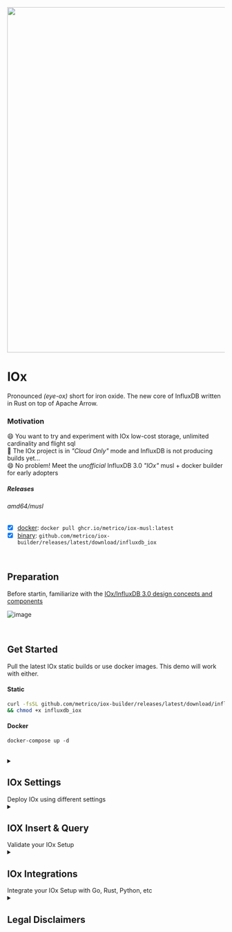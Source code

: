 <img src="https://pbs.twimg.com/profile_banners/1967601206/1682514855/1500x500" width=800>

# IOx
Pronounced _(eye-ox)_ short for iron oxide. The new core of InfluxDB written in Rust on top of Apache Arrow.

### Motivation
😄 You want to try and experiment with IOx low-cost storage, unlimited cardinality and flight sql<br>
🥵‍ The IOx project is in _"Cloud Only"_ mode and InfluxDB is not producing builds yet...<br>
😄 No problem! Meet the _unofficial_ InfluxDB 3.0 _"IOx"_ musl + docker builder for early adopters

##### Releases
###### amd64/musl
  - [x] [docker](https://github.com/metrico/iox-builder/pkgs/container/iox-musl): `docker pull ghcr.io/metrico/iox-musl:latest`
  - [x] [binary](https://github.com/metrico/iox-builder/releases): `github.com/metrico/iox-builder/releases/latest/download/influxdb_iox`

<br>

## Preparation

Before startin, familiarize with the [IOx/InfluxDB 3.0 design concepts and components](https://www.influxdata.com/blog/influxdb-3-0-system-architecture/)

![image](https://github.com/metrico/iox-community/assets/1423657/087777f3-df6e-4cd4-a838-83f51759ec47)

<br>

## Get Started

Pull the latest IOx static builds or use docker images. This demo will work with either.

#### Static
```bash
curl -fsSL github.com/metrico/iox-builder/releases/latest/download/influxdb_iox -O \
&& chmod +x influxdb_iox
```

#### Docker
```
docker-compose up -d
```

<br>
  
<details>
    <summary><h2>IOx Settings</h2> Deploy IOx using different settings</summary>  
  
This demo will launch IOx `router`, `querier`, `ingester` and `compactor` on the same host using local storage:
  
```
┌─────────────┐    ┌─────────────┐    ┌─────────────┐    ┌─────────────┐
│   Router    │    │  Ingester   │    │   Querier   │    │   Compactor │
└─────────────┘    └─────────────┘    └─────────────┘    └─────────────┘
       │                  │                  │                  │       
       │                  │                  │                  │       
       └──────────────────┼──────────────────┼──────────────────┘             
                          │                          
                          │                          
                       .──▼──.                       
                      (       )   Shared sqlite      
                      │`─────'│   file database      
                      │       │  /tmp/db.sqlite      
                      │.─────.│                      
                      (       )                      
                       `─────'                       
```
  
<br>  

```
      - INFLUXDB_IOX_OBJECT_STORE=file
      - INFLUXDB_IOX_DB_DIR=/data
      - INFLUXDB_IOX_BUCKET=iox
      - INFLUXDB_IOX_CATALOG_DSN=sqlite:///data/catalog.sqlite
      - INFLUXDB_IOX_ROUTER_HTTP_BIND_ADDR=iox:8080
      - INFLUXDB_IOX_ROUTER_GRPC_BIND_ADDR=iox:8081
      - INFLUXDB_IOX_QUERIER_GRPC_BIND_ADDR=iox:8082
      - INFLUXDB_IOX_INGESTER_GRPC_BIND_ADDR=iox:8083
      - INFLUXDB_IOX_COMPACTOR_GRPC_BIND_ADDR=iox:8084
```

Each server needs an identifier for writing to object storage and as an identifier that is added to replicated writes, Write Buffer segments and Chunks. Must be unique in a group of connected or semi-connected IOx servers. Must be a number that can be represented by a 32-bit unsigned integer.

```
      - INFLUXDB_IOX_ID=1
```


To enable persisten catalog using postgres, use the following:

```
      - INFLUXDB_IOX_CATALOG_DSN=postgres://postgres@localhost:5432/postgres
```

To enable S3/R2/Minio object storage use the following parameters:

```
      - INFLUXDB_IOX_OBJECT_STORE=s3
      - AWS_ACCESS_KEY_ID=access_key_value
      - AWS_SECRET_ACCESS_KEY=secret_access_key_value
      - AWS_DEFAULT_REGION=us-east-2
      - INFLUXDB_IOX_BUCKET=bucket-name
      - AWS_ENDPOINT = http://minio:9000
```

For other storage options refer to [env example](https://github.com/metrico/iox-builder/blob/main/env.example)

</details>
  

<details>
    <summary><h2>IOX Insert & Query</h2> Validate your IOx Setup</summary>

<br>

Let's start testing and using your brand new IOx instance!  
  
### Health

Check the instance health: `curl http://127.0.0.1:8080/health`

The expected response is `OK`

### Insert

Insert a sample dataset using the Influx V2 API and line protocol to test the `router` API on port 8080

#### Metrics
```
wget -qO- "https://github.com/influxdata/influxdb_iox/raw/main/test_fixtures/lineproto/metrics.lp" | \
curl -v "http://127.0.0.1:8080/api/v2/write?org=company&bucket=sensors" --data-binary @-
```

#### Logs
```
echo 'syslog,appname=myapp,facility=console,host=myhost,hostname=myhost,severity=warning facility_code=14i,message="warning message here",severity_code=4i,procid="12345",timestamp=1434055562000000000,version=1' | \
 curl -v "http://127.0.0.1:8080/api/v2/write?org=company&bucket=logs" --data-binary @-
```

The expected response is `204`

### Query
Let's launch the `sql` client using the `querier` gRPC API on port 8082

* Using Binary: `./influxdb_iox --host http://localhost:8082 sql`
* Using Docker: `docker run -ti --rm ghcr.io/metrico/iox:latest --host http://iox:8082 sql`

#### [Datafusion SQL](https://github.com/influxdata/influxdb_iox/blob/main/docs/sql.md)

The first requirement is to choose a namespace _(or bucket)_ from the available ones:
```
> show namespaces;
+--------------+-----------------+
| namespace_id | name            |
+--------------+-----------------+
| 1            | company_sensors |
+--------------+-----------------+

> use company_sensors;
You are now in remote mode, querying namespace company_sensors
```

Once a namespace is selected, we can display any contained tables:
```
company_sensors> show tables;
+---------------+--------------------+-------------+------------+
| table_catalog | table_schema       | table_name  | table_type |
+---------------+--------------------+-------------+------------+
| public        | iox                | cpu         | BASE TABLE |
| public        | iox                | disk        | BASE TABLE |
| public        | iox                | diskio      | BASE TABLE |
| public        | iox                | mem         | BASE TABLE |
| public        | iox                | net         | BASE TABLE |
| public        | iox                | processes   | BASE TABLE |
| public        | iox                | swap        | BASE TABLE |
| public        | iox                | system      | BASE TABLE |
| public        | system             | queries     | BASE TABLE |
| public        | information_schema | tables      | VIEW       |
| public        | information_schema | views       | VIEW       |
| public        | information_schema | columns     | VIEW       |
| public        | information_schema | df_settings | VIEW       |
+---------------+--------------------+-------------+------------+
```

From any of the available tables, we can select data:

```
company_sensors> select count(*) from cpu;
+-----------------+
| COUNT(UInt8(1)) |
+-----------------+
| 248             |
+-----------------+
```

#### Metric Search
```
company_sensors> select * from cpu WHERE usage_idle <= 96 limit 1;
+------+---------------------------------+----------------------+-------------+------------------+-------------------+--------------+-----------+------------+---------------+-------------+-------------------+-------------------+
| cpu  | host                            | time                 | usage_guest | usage_guest_nice | usage_idle        | usage_iowait | usage_irq | usage_nice | usage_softirq | usage_steal | usage_system      | usage_user        |
+------+---------------------------------+----------------------+-------------+------------------+-------------------+--------------+-----------+------------+---------------+-------------+-------------------+-------------------+
| cpu0 | Andrews-MBP.hsd1.ma.comcast.net | 2020-06-11T16:52:00Z | 0.0         | 0.0              | 89.56262425447316 | 0.0          | 0.0       | 0.0        | 0.0           | 0.0         | 5.964214711729622 | 4.473161033797217 |
+------+---------------------------------+----------------------+-------------+------------------+-------------------+--------------+-----------+------------+---------------+-------------+-------------------+-------------------+
```

#### Log Search
##### LIKE
```
company_logs> select * from syslog WHERE message LIKE '%here%'

+---------+----------+---------------+--------+----------+----------------------+--------+----------+---------------+--------------------------------+----------------+---------+
| appname | facility | facility_code | host   | hostname | message              | procid | severity | severity_code | time                           | timestamp      | version |
+---------+----------+---------------+--------+----------+----------------------+--------+----------+---------------+--------------------------------+----------------+---------+
| myapp   | console  | 14            | myhost | myhost   | warning message here | 12345  | warning  | 4             | 2023-06-28T20:30:20.484236503Z | 1.434055562e18 | 1.0     |
+---------+----------+---------------+--------+----------+----------------------+--------+----------+---------------+--------------------------------+----------------+---------+
```
##### Regex
```
company_logs> select * from syslog WHERE message ~ '.*here.*'

+---------+----------+---------------+--------+----------+----------------------+--------+----------+---------------+--------------------------------+----------------+---------+
| appname | facility | facility_code | host   | hostname | message              | procid | severity | severity_code | time                           | timestamp      | version |
+---------+----------+---------------+--------+----------+----------------------+--------+----------+---------------+--------------------------------+----------------+---------+
| myapp   | console  | 14            | myhost | myhost   | warning message here | 12345  | warning  | 4             | 2023-06-28T20:30:20.484236503Z | 1.434055562e18 | 1.0     |
+---------+----------+---------------+--------+----------+----------------------+--------+----------+---------------+--------------------------------+----------------+---------+
```


</details>
                                                        
<details>
    <summary><h2>IOx Integrations</h2> Integrate your IOx Setup with Go, Rust, Python, etc</summary>  
  
> IOx Flight SQL [generic client examples](https://github.com/metrico/iox-static-distro/tree/main/examples)
  
* <img src="https://github.com/metrico/iox-community/assets/1423657/37838c84-6504-4a69-bff2-a30bf6f20a5e" width=50 /> [python](https://github.com/metrico/iox-static-distro/tree/main/examples/python)
* <img src="https://github.com/metrico/iox-community/assets/1423657/bd8f21e3-cea8-4423-be08-08e4eee4ff7f" width=50 /> [go](https://github.com/metrico/iox-static-distro/tree/main/examples/go)
* <img src="https://github.com/metrico/iox-community/assets/1423657/e7a4d53f-9e8a-45a1-b72b-fd427c7cf9ef" width=50 /> [rust](https://github.com/metrico/iox-static-distro/tree/main/examples/rust)
  
> IOx Flight SQL Official clients:
  
  * [influxdb-iox-client-go](https://github.com/influxdata/influxdb-iox-client-go)
  * [flightsql-dbapi-python](https://github.com/influxdata/flightsql-dbapi)
  * [influxdb_iox_client-rust](https://crates.io/crates/influxdb_iox_client)
  
<details>
    <summary><h3>Grafana</h3> Integrate your IOx Setup with Grafana</summary>  

  ### Grafana Client

Your service can be used with the [FlightSQL datasource](https://github.com/influxdata/grafana-flightsql-datasource) in Grafana:

![image](https://user-images.githubusercontent.com/1423657/239708678-8e947ae0-6710-4ae4-85c1-903f4c06b085.png)

Once ready, we can perform queries against our data using the FlightSQL query builder:

![image](https://user-images.githubusercontent.com/1423657/239708634-30b48942-d630-4feb-887d-5b6dc37f54d3.png)
                                                        
</details>

</details>

<details>
    <summary><h2>Legal Disclaimers</h2></summary>  
  
- All rights reserved by their respective owners. IOx and InfluxDB are a trademark of Influxdata.   
- This project is not connected or endorsed by Influxdata or the IOx project. Hopefully one day!
- Original, unstable, nightly. The IOx code is not modified in any way as part of the build process. 
  
</details>
